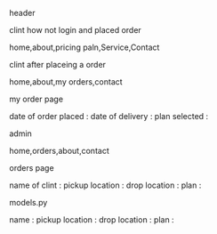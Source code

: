 header

clint how not login and placed order

home,about,pricing paln,Service,Contact

clint after placeing a order
 
home,about,my orders,contact

   my order page

date of order placed :
date of delivery     :
plan selected        :


  admin

home,orders,about,contact

  orders page

name of clint   :
pickup location :
drop   location :
plan            :

models.py

name             :
pickup location  :
drop   location  :
plan             :

